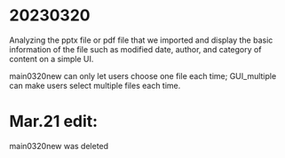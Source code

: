 # 20230320
Analyzing the pptx file or pdf file that we imported and display the basic information of the file such as modified date, author, and category of content on a simple UI.   



main0320new can only let users choose one file each time; GUI_multiple can make users select multiple files each time.
# Mar.21 edit:
main0320new was deleted
